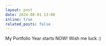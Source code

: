```yaml
---
layout: post
date: 2024-08-01 13:00
inline: true
related_posts: false
---
```


My Portfolio Year starts NOW! Wish me luck :)
